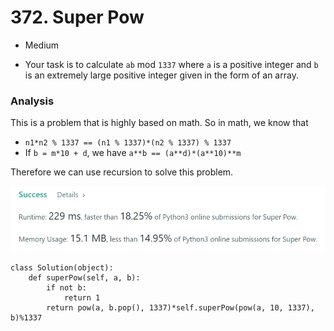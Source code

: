 # 372. Super Pow

* Medium
*   Your task is to calculate `ab` mod `1337` where `a` is a positive integer and `b` is an extremely large positive integer given in the form of an array.

    &#x20;

### Analysis&#x20;

This is a problem that is highly based on math. So in math, we know that&#x20;

* `n1*n2 % 1337 == (n1 % 1337)*(n2 % 1337) % 1337`
* If `b = m*10 + d`, we have `a**b == (a**d)*(a**10)**m`

Therefore we can use recursion to solve this problem.&#x20;

![](<../../.gitbook/assets/image (25) (1) (1).png>)

```
class Solution(object):
    def superPow(self, a, b):
        if not b:
            return 1
        return pow(a, b.pop(), 1337)*self.superPow(pow(a, 10, 1337), b)%1337
```
